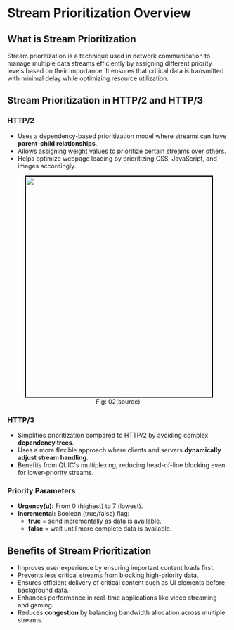 # Stream Prioritization Overview

## What is Stream Prioritization
Stream prioritization is a technique used in network communication to manage multiple data streams efficiently by assigning different priority levels based on their importance. It ensures that critical data is transmitted with minimal delay while optimizing resource utilization.

<!--<figure>
	<div align="center">
	<img src="/data/HTTP_3/assets/Prioritization.png" height="500" width="500" style="border: 2px solid black;"></div>
	<figcaption style="text-align: center">Fig: 01(source)</figcaption>  
</figure>-->

## Stream Prioritization in HTTP/2 and HTTP/3
### HTTP/2
- Uses a dependency-based prioritization model where streams can have **parent-child relationships**.
- Allows assigning weight values to prioritize certain streams over others.
- Helps optimize webpage loading by prioritizing CSS, JavaScript, and images accordingly.

<figure>
	<div align="center">
	<img src="/data/HTTP_3/assets/Prioritization1.png" height="500" width="500" style="border: 2px solid black;"></div>
	<figcaption style="text-align: center">Fig: 02(source)</figcaption>  
</figure>

### HTTP/3
- Simplifies prioritization compared to HTTP/2 by avoiding complex **dependency trees**.
- Uses a more flexible approach where clients and servers **dynamically adjust stream handling**.
- Benefits from QUIC's multiplexing, reducing head-of-line blocking even for lower-priority streams.

### Priority Parameters
- **Urgency(u):** From 0 (highest) to 7 (lowest).
- **Incremental:** Boolean (true/false) flag:
	- **true** = send incrementally as data is available.
    - **false** = wait until more complete data is available.




## Benefits of Stream Prioritization
- Improves user experience by ensuring important content loads first.
- Prevents less critical streams from blocking high-priority data.
- Ensures efficient delivery of critical content such as UI elements before background data.
- Enhances performance in real-time applications like video streaming and gaming.
- Reduces **congestion** by balancing bandwidth allocation across multiple streams.
